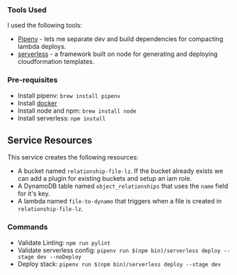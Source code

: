 ### Tools Used
I used the following tools:
* [Pipenv](https://pipenv-fork.readthedocs.io/en/latest/) - lets me separate dev and build dependencies for compacting lambda deploys.
* [serverless](https://serverless.com) - a framework built on node for generating and deploying cloudformation templates.

### Pre-requisites 
* Install pipenv:  `brew install pipenv`
* Install [docker](https://www.docker.com/products/docker-desktop)
* Install node and npm: `brew install node`
* Install serverless: `npm install`

## Service Resources
This service creates the following resources:
* A bucket named `relationship-file-lz`. If the bucket already exists we can add a plugin for existing buckets and setup an iam role.
* A DynamoDB table named `object_relationships` that uses the `name` field for it's key.
* A lambda named `file-to-dynamo` that triggers when a file is created in `relationship-file-lz`.


### Commands 
* Validate Linting: `npm run pylint`
* Validate serverless config: `pipenv run $(npm bin)/serverless deploy --stage dev --noDeploy`
* Deploy stack: `pipenv run $(npm bin)/serverless deploy --stage dev`
